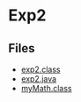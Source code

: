 # Exp2

## Files

- [exp2.class](exp2.class)
- [exp2.java](exp2.java)
- [myMath.class](myMath.class)
